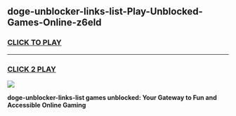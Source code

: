 
## doge-unblocker-links-list-Play-Unblocked-Games-Online-z6eld
<h3>
<a href="https://premium76.site?title=doge-unblocker-links-list&ref=25A">CLICK TO PLAY</a></h3>
<hr>

<h3>
<a href="https://premium76.site?title=doge-unblocker-links-list&ref=25A">CLICK 2 PLAY</a>
  
</h3>

<a href="https://premium76.site?title=doge-unblocker-links-list&ref=25A"><img src="https://clearcache.store/games.png"></a>


**doge-unblocker-links-list games unblocked: Your Gateway to Fun and Accessible Online Gaming**
